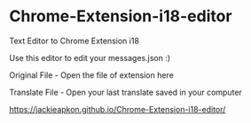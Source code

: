 # Chrome-Extension-i18-editor
Text Editor to Chrome Extension i18

Use this editor to edit your messages.json :)



Original File - Open the file of extension here

Translate File - Open your last translate saved in your computer

https://jackieapkon.github.io/Chrome-Extension-i18-editor/
